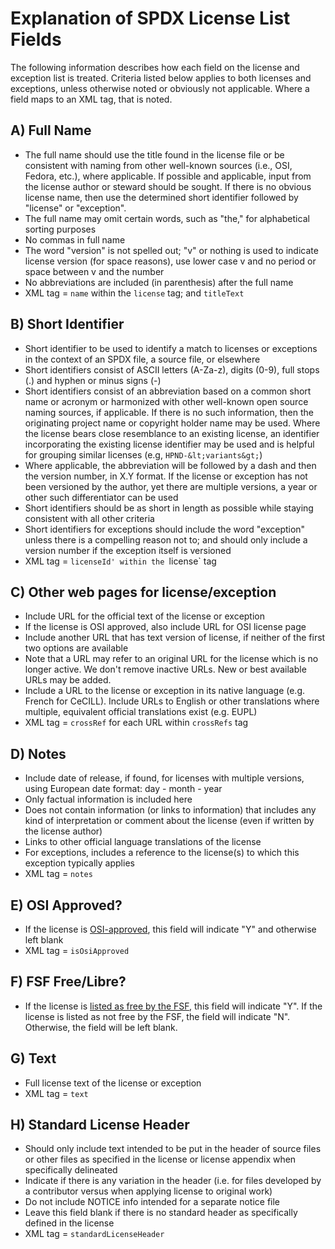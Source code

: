 # Explanation of SPDX License List Fields
The following information describes how each field on the license and exception list is treated. Criteria listed below applies to both licenses and exceptions, unless otherwise noted or obviously not applicable. Where a field maps to an XML tag, that is noted.

## A) Full Name
* The full name should use the title found in the license file or be consistent with naming from other well-known sources (i.e., OSI, Fedora, etc.), where applicable. If possible and applicable, input from the license author or steward should be sought. If there is no obvious license name, then use the determined short identifier followed by "license" or "exception".
* The full name may omit certain words, such as "the," for alphabetical sorting purposes
* No commas in full name 
* The word "version" is not spelled out; "v" or nothing is used to indicate license version (for space reasons), use lower case v and no period or space between v and the number
* No abbreviations are included (in parenthesis) after the full name
* XML tag = `name` within the `license` tag; and `titleText` 

## B) Short Identifier
* Short identifier to be used to identify a match to licenses or exceptions in the context of an SPDX file, a source file, or elsewhere
* Short identifiers consist of ASCII letters (A-Za-z), digits (0-9), full stops (.) and hyphen or minus signs (-)
* Short identifiers consist of an abbreviation based on a common short name or acronym or harmonized with other well-known open source naming sources, if applicable. If there is no such information, then the originating project name or copyright holder name may be used. Where the license bears close resemblance to an existing license, an identifier incorporating the existing license identifier may be used and is helpful for grouping similar licenses (e.g, `HPND-&lt;variants&gt;`)
* Where applicable, the abbreviation will be followed by a dash and then the version number, in X.Y format. If the license or exception has not been versioned by the author, yet there are multiple versions, a year or other such differentiator can be used
* Short identifiers should be as short in length as possible while staying consistent with all other criteria
* Short identifiers for exceptions should include the word "exception" unless there is a compelling reason not to; and should only include a version number if the exception itself is versioned
* XML tag = `licenseId' within the `license` tag

## C) Other web pages for license/exception
* Include URL for the official text of the license or exception
* If the license is OSI approved, also include URL for OSI license page
* Include another URL that has text version of license, if neither of the first two options are available
* Note that a URL may refer to an original URL for the license which is no longer active. We don't remove inactive URLs. New or best available URLs may be added.
* Include a URL to the license or exception in its native language (e.g. French for CeCILL). Include URLs to English or other translations where multiple, equivalent official translations exist (e.g. EUPL)
* XML tag = `crossRef` for each URL within `crossRefs` tag

## D) Notes 
* Include date of release, if found, for licenses with multiple versions, using European date format: day - month - year
* Only factual information is included here
* Does not contain information (or links to information) that includes any kind of interpretation or comment about the license (even if written by the license author)
* Links to other official language translations of the license
* For exceptions, includes a reference to the license(s) to which this exception typically applies
* XML tag = `notes` 

## E) OSI Approved?
* If the license is [OSI-approved](https://opensource.org/licenses), this field will indicate "Y" and otherwise left blank
* XML tag = `isOsiApproved`

## F) FSF Free/Libre?
* If the license is [listed as free by the FSF](https://www.gnu.org/licenses/license-list.en.html), this field will indicate "Y". If the license is listed as not free by the FSF, the field will indicate "N". Otherwise, the field will be left blank.

## G) Text
* Full license text of the license or exception
* XML tag = `text`

## H) Standard License Header
* Should only include text intended to be put in the header of source files or other files as specified in the license or license appendix when specifically delineated
* Indicate if there is any variation in the header (i.e. for files developed by a contributor versus when applying license to original work)
* Do not include NOTICE info intended for a separate notice file
* Leave this field blank if there is no standard header as specifically defined in the license
* XML tag = `standardLicenseHeader`
